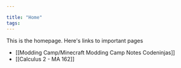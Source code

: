 ```yaml
---

title: "Home"
tags:
---
```

This is the homepage.
Here's links to important pages
- [[Modding Camp/Minecraft Modding Camp Notes Codeninjas]]
- [[Calculus 2 - MA 162]]